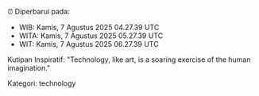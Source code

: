 ⏰ Diperbarui pada:
- WIB: Kamis, 7 Agustus 2025 04.27.39 UTC
- WITA: Kamis, 7 Agustus 2025 05.27.39 UTC
- WIT: Kamis, 7 Agustus 2025 06.27.39 UTC

Kutipan Inspiratif:
"Technology, like art, is a soaring exercise of the human imagination."


Kategori: technology


